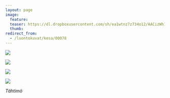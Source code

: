```yaml
---
layout: page
image:
  feature:
  teaser: https://dl.dropboxusercontent.com/sh/ea1wtnz7z734o12/AACizWh1u6dlK5rwrlYqtMQwa/luontokuvat/kes%C3%A4/4/DS21899-245px.jpg
  thumb:
redirect_from:
  - /luontokuvat/kesa/00078
---
```


[![](https://dl.dropboxusercontent.com/sh/ea1wtnz7z734o12/AABbPvDRqLpYBg3Mz0B4Ly6Aa/luontokuvat/kes%C3%A4/4/DS21901-800px.jpg)](https://dl.dropboxusercontent.com/sh/ea1wtnz7z734o12/AADg9Wv76ZSpO65Aoos2j8nza/luontokuvat/kes%C3%A4/4/DS21901.jpg)

[![](https://dl.dropboxusercontent.com/sh/ea1wtnz7z734o12/AAAoG1u20pA87ADVUW5YosXYa/luontokuvat/kes%C3%A4/4/DS21864-800px.jpg)](https://dl.dropboxusercontent.com/sh/ea1wtnz7z734o12/AADDLSQrZZgGJ8bWTVwB-d_Va/luontokuvat/kes%C3%A4/4/DS21864.jpg)

[![](https://dl.dropboxusercontent.com/sh/ea1wtnz7z734o12/AACVL-EsqvkYEt3zsjnZ_ILJa/luontokuvat/kes%C3%A4/4/DS21877-800px.jpg)](https://dl.dropboxusercontent.com/sh/ea1wtnz7z734o12/AADdY0JAIdFJUYXrnSn3GrAja/luontokuvat/kes%C3%A4/4/DS21877.jpg)

[![](https://dl.dropboxusercontent.com/sh/ea1wtnz7z734o12/AADvqT027TyC5p9L7LnLmKOva/luontokuvat/kes%C3%A4/4/DS21899-800px.jpg)](https://dl.dropboxusercontent.com/sh/ea1wtnz7z734o12/AAB3w9ETP3OiRhQgsw9quctJa/luontokuvat/kes%C3%A4/4/DS21899.jpg)

*Tähtimö*
